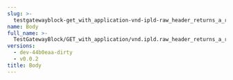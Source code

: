 ```yaml
---
slug: >-
  testgatewayblock-get_with_application-vnd-ipld-raw_header_returns_a_raw_block-body
name: Body
full_name: >-
  TestGatewayBlock/GET_with_application/vnd.ipld.raw_header_returns_a_raw_block/Body
versions:
  - dev-44b0eaa-dirty
  - v0.0.2
title: Body
---
```



